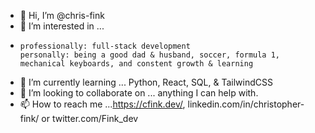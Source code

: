 - 👋 Hi, I’m @chris-fink
- 👀 I’m interested in ... 
-     professionally: full-stack development 
      personally: being a good dad & husband, soccer, formula 1, mechanical keyboards, and constent growth & learning
- 🌱 I’m currently learning ... Python, React, SQL, & TailwindCSS
- 💞️ I’m looking to collaborate on ... anything I can help with.
- 📫 How to reach me ...https://cfink.dev/, linkedin.com/in/christopher-fink/ or twitter.com/Fink_dev

<!---
chris-fink/chris-fink is a ✨ special ✨ repository because its `README.md` (this file) appears on your GitHub profile.
You can click the Preview link to take a look at your changes.
--->
